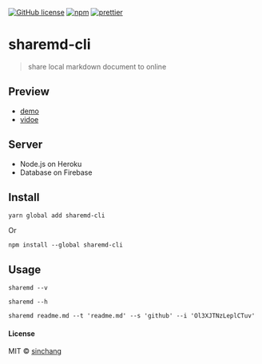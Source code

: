 [![GitHub license](https://img.shields.io/badge/license-MIT-blue.svg)](https://raw.githubusercontent.com/sinchang/sharemd-cli/master/LICENSE)
[![npm](https://img.shields.io/npm/v/sharemd-cli.svg)](https://www.npmjs.com/package/sharemd-cli)
[![prettier](https://img.shields.io/badge/style-prettier-ff69b4.svg)](https://github.com/prettier/prettier)

# sharemd-cli

> share local markdown document to online

## Preview

- [demo](http://api.sinchang.me/markdown/Ol3XJTNzLeplCTuv)
- [vidoe](http://sinchang.qiniudn.com/sharemd.mp4)

## Server

- Node.js on Heroku
- Database on Firebase

## Install

```
yarn global add sharemd-cli
```

Or

```
npm install --global sharemd-cli
```

## Usage

```
sharemd --v 

sharemd --h

sharemd readme.md --t 'readme.md' --s 'github' --i 'Ol3XJTNzLeplCTuv'

```

#### License

MIT © [sinchang](https://github.com/sinchang)
